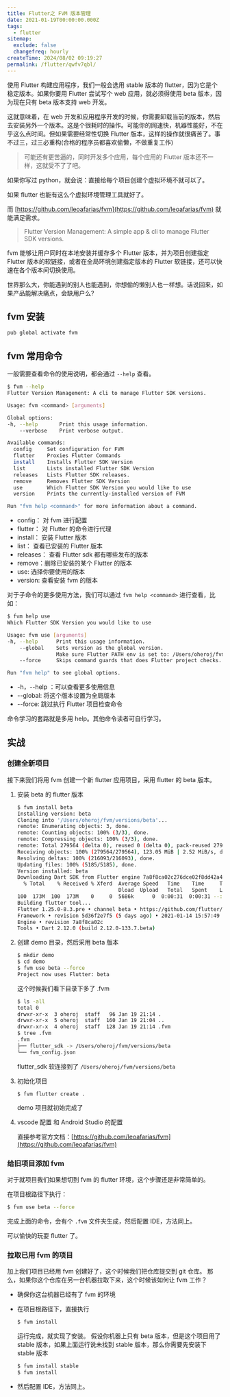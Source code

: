 ```yaml
---
title: Flutter之 FVM 版本管理
date: 2021-01-19T00:00:00.000Z
tags:
  - flutter
sitemap:
  exclude: false
  changefreq: hourly
createTime: 2024/08/02 09:19:27
permalink: /flutter/qwfv7qbl/
---
```


使用 Flutter 构建应用程序，我们一般会选用 stable 版本的 flutter，因为它是个稳定版本。如果你要用 Flutter 尝试写个 web 应用，就必须得使用 beta 版本，因为现在只有 beta 版本支持 web 开发。

这就意味着，在 web 开发和应用程序开发的时候，你需要卸载当前的版本，然后去安装另外一个版本。这是个很耗时的操作。可能你的网速快，机器性能好，不在乎这么点时间。但如果需要经常性切换 Flutter 版本，这样的操作就很痛苦了。事不过三，过三必重构(合格的程序员都喜欢偷懒，不做重复工作)

> 可能还有更苦逼的，同时开发多个应用，每个应用的 Flutter 版本还不一样，这就受不了了吧。

如果你写过 python，就会说：直接给每个项目创建个虚拟环境不就可以了。

如果 flutter 也能有这么个虚拟环境管理工具就好了。

而 [https://github.com/leoafarias/fvm](https://github.com/leoafarias/fvm) 就能满足需求。

> Flutter Version Management: A simple app & cli to manage Flutter SDK versions.

fvm 能够让用户同时在本地安装并缓存多个 Flutter 版本，并为项目创建指定 Flutter 版本的软链接，或者在全局环境创建指定版本的 Flutter 软链接，还可以快速在各个版本间切换使用。

世界那么大，你能遇到的别人也能遇到，你想偷的懒别人也一样想。话说回来，如果产品能解决痛点，会缺用户么?

## fvm 安装

```sh
pub global activate fvm
```

## fvm 常用命令

一般需要查看命令的使用说明，都会通过 `--help` 查看。

```sh
$ fvm --help
Flutter Version Management: A cli to manage Flutter SDK versions.

Usage: fvm <command> [arguments]

Global options:
-h, --help       Print this usage information.
    --verbose    Print verbose output.

Available commands:
  config     Set configuration for FVM
  flutter    Proxies Flutter Commands
  install    Installs Flutter SDK Version
  list       Lists installed Flutter SDK Version
  releases   Lists Flutter SDK releases.
  remove     Removes Flutter SDK Version
  use        Which Flutter SDK Version you would like to use
  version    Prints the currently-installed version of FVM

Run "fvm help <command>" for more information about a command.
```

* config： 对 fvm 进行配置
* flutter： 对 Flutter 的命令进行代理
* install： 安装 Flutter 版本
* list： 查看已安装的 Flutter 版本
* releases： 查看 Flutter sdk 都有哪些发布的版本
* remove：删除已安装的某个 Flutter 的版本
* use: 选择你要使用的版本
* version: 查看安装 fvm 的版本

对于子命令的更多使用方法，我们可以通过  `fvm help <command>` 进行查看，比如：

```sh
$ fvm help use
Which Flutter SDK Version you would like to use

Usage: fvm use [arguments]
-h, --help      Print this usage information.
    --global    Sets version as the global version.
                Make sure Flutter PATH env is set to: /Users/oheroj/fvm/default/bin
    --force     Skips command guards that does Flutter project checks.

Run "fvm help" to see global options.
```

* -h，--help ：可以查看更多使用信息
* --global: 将这个版本设置为全局版本
* --force: 跳过执行 Flutter 项目检查命令

命令学习的套路就是多用 help。其他命令读者可自行学习。

## 实战

### 创建全新项目

接下来我们将用 fvm 创建一个新 flutter 应用项目，采用 flutter 的 beta 版本。


1. 安装 beta 的 flutter 版本

    ```sh
    $ fvm install beta
    Installing version: beta
    Cloning into '/Users/oheroj/fvm/versions/beta'...
    remote: Enumerating objects: 3, done.
    remote: Counting objects: 100% (3/3), done.
    remote: Compressing objects: 100% (3/3), done.
    remote: Total 279564 (delta 0), reused 0 (delta 0), pack-reused 279561
    Receiving objects: 100% (279564/279564), 123.05 MiB | 2.52 MiB/s, done.
    Resolving deltas: 100% (216093/216093), done.
    Updating files: 100% (5185/5185), done.
    Version installed: beta
    Downloading Dart SDK from Flutter engine 7a8f8ca02c276dce02f8dd42a44e776ac03fa9bc...
      % Total    % Received % Xferd  Average Speed   Time    Time     Time  Current
                                     Dload  Upload   Total   Spent    Left  Speed
    100  173M  100  173M    0     0  5686k      0  0:00:31  0:00:31 --:--:-- 4431k
    Building flutter tool...
    Flutter 1.25.0-8.3.pre • channel beta • https://github.com/flutter/flutter.git
    Framework • revision 5d36f2e7f5 (5 days ago) • 2021-01-14 15:57:49 -0800
    Engine • revision 7a8f8ca02c
    Tools • Dart 2.12.0 (build 2.12.0-133.7.beta)
    ```


1. 创建 demo 目录，然后采用 beta 版本

    ```sh
    $ mkdir demo
    $ cd demo
    $ fvm use beta --force
    Project now uses Flutter: beta
    ```
    这个时候我们看下目录下多了 .fvm 
    
    ```sh
    $ ls -all
    total 0
    drwxr-xr-x  3 oheroj  staff   96 Jan 19 21:14 .
    drwxr-xr-x  5 oheroj  staff  160 Jan 19 21:04 ..
    drwxr-xr-x  4 oheroj  staff  128 Jan 19 21:14 .fvm
    $ tree .fvm
    .fvm
    ├── flutter_sdk -> /Users/oheroj/fvm/versions/beta
    └── fvm_config.json
    ```
    
    flutter_sdk 软连接到了 `/Users/oheroj/fvm/versions/beta`
    
1. 初始化项目

    ```
    $ fvm flutter create .
    ```

    demo 项目就初始完成了
    
1. vscode 配置 和 Android Studio 的配置
    
    直接参考官方文档：[https://github.com/leoafarias/fvm](https://github.com/leoafarias/fvm)

### 给旧项目添加 fvm 

对于就项目我们如果想切到 fvm 的 flutter 环境，这个步骤还是非常简单的。

在项目根路径下执行：

```sh
$ fvm use beta --force 
```

完成上面的命令，会有个 `.fvm` 文件夹生成，然后配置 IDE，方法同上。

可以愉快的玩耍 flutter 了。


### 拉取已用 fvm 的项目
加上我们项目已经用 fvm 创建好了，这个时候我们把仓库提交到 git 仓库。 那么，如果你这个仓库在另一台机器拉取下来，这个时候该如何让 fvm 工作？

* 确保你这台机器已经有了 fvm 的环境
* 在项目根路径下，直接执行
  ```sh
  $ fvm install
  ```
  运行完成，就实现了安装。
  假设你机器上只有 beta 版本，但是这个项目用了 stable 版本，如果上面运行说未找到 stable 版本，那么你需要先安装下 stable 版本
  
  ```sh
  $ fvm install stable
  $ fvm install
  ```
  
* 然后配置 IDE，方法同上。
